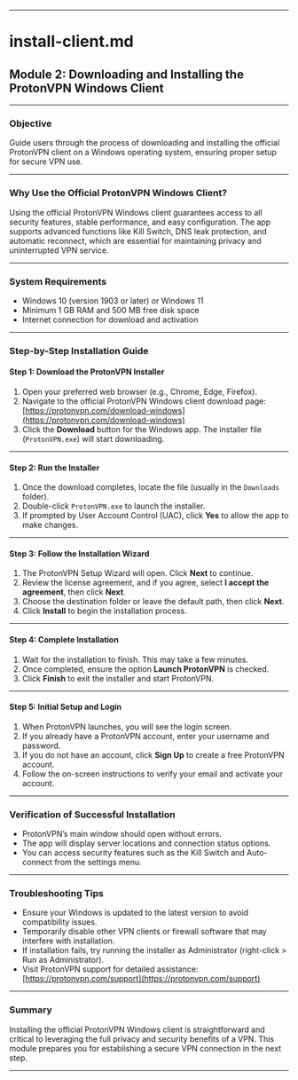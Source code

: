 
---

# install-client.md

## Module 2: Downloading and Installing the ProtonVPN Windows Client

---

### Objective

Guide users through the process of downloading and installing the official ProtonVPN client on a Windows operating system, ensuring proper setup for secure VPN use.

---

### Why Use the Official ProtonVPN Windows Client?

Using the official ProtonVPN Windows client guarantees access to all security features, stable performance, and easy configuration. The app supports advanced functions like Kill Switch, DNS leak protection, and automatic reconnect, which are essential for maintaining privacy and uninterrupted VPN service.

---

### System Requirements

* Windows 10 (version 1903 or later) or Windows 11
* Minimum 1 GB RAM and 500 MB free disk space
* Internet connection for download and activation

---

### Step-by-Step Installation Guide

#### Step 1: Download the ProtonVPN Installer

1. Open your preferred web browser (e.g., Chrome, Edge, Firefox).
2. Navigate to the official ProtonVPN Windows client download page:
   [https://protonvpn.com/download-windows](https://protonvpn.com/download-windows)
3. Click the **Download** button for the Windows app. The installer file (`ProtonVPN.exe`) will start downloading.

---

#### Step 2: Run the Installer

1. Once the download completes, locate the file (usually in the `Downloads` folder).
2. Double-click `ProtonVPN.exe` to launch the installer.
3. If prompted by User Account Control (UAC), click **Yes** to allow the app to make changes.

---

#### Step 3: Follow the Installation Wizard

1. The ProtonVPN Setup Wizard will open. Click **Next** to continue.
2. Review the license agreement, and if you agree, select **I accept the agreement**, then click **Next**.
3. Choose the destination folder or leave the default path, then click **Next**.
4. Click **Install** to begin the installation process.

---

#### Step 4: Complete Installation

1. Wait for the installation to finish. This may take a few minutes.
2. Once completed, ensure the option **Launch ProtonVPN** is checked.
3. Click **Finish** to exit the installer and start ProtonVPN.

---

#### Step 5: Initial Setup and Login

1. When ProtonVPN launches, you will see the login screen.
2. If you already have a ProtonVPN account, enter your username and password.
3. If you do not have an account, click **Sign Up** to create a free ProtonVPN account.
4. Follow the on-screen instructions to verify your email and activate your account.

---

### Verification of Successful Installation

* ProtonVPN’s main window should open without errors.
* The app will display server locations and connection status options.
* You can access security features such as the Kill Switch and Auto-connect from the settings menu.

---

### Troubleshooting Tips

* Ensure your Windows is updated to the latest version to avoid compatibility issues.
* Temporarily disable other VPN clients or firewall software that may interfere with installation.
* If installation fails, try running the installer as Administrator (right-click > Run as Administrator).
* Visit ProtonVPN support for detailed assistance: [https://protonvpn.com/support](https://protonvpn.com/support)

---

### Summary

Installing the official ProtonVPN Windows client is straightforward and critical to leveraging the full privacy and security benefits of a VPN. This module prepares you for establishing a secure VPN connection in the next step.

---




